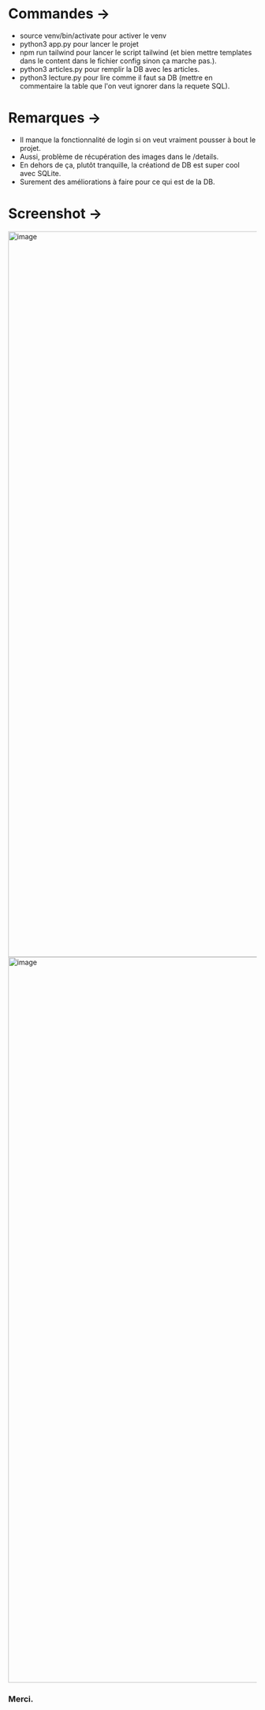 
# Commandes ->

* source venv/bin/activate pour activer le venv
* python3 app.py pour lancer le projet
* npm run tailwind pour lancer le script tailwind (et bien mettre templates dans le content dans le fichier config sinon ça marche pas.).
* python3 articles.py pour remplir la DB avec les articles.
* python3 lecture.py pour lire comme il faut sa DB (mettre en commentaire la table que l'on veut ignorer dans la requete SQL).

# Remarques ->

* Il manque la fonctionnalité de login si on veut vraiment pousser à bout le projet.
* Aussi, problème de récupération des images dans le /details.
* En dehors de ça, plutôt tranquille, la créationd de DB est super cool avec SQLite.
* Surement des améliorations à faire pour ce qui est de la DB.

# Screenshot ->
<img width="1470" alt="image" src="https://github.com/DenisDMU/Flask-astic/assets/146975509/c7b5b2ea-215d-4697-9864-19af4ba31419">

<img width="1470" alt="image" src="https://github.com/DenisDMU/Flask-astic/assets/146975509/15cb296b-1b27-415a-a9c5-7fc9423e4b76">

 ### Merci.